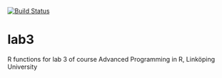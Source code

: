 [![Build Status](https://app.travis-ci.com/Marbr987/lab3.svg?branch=main)](https://app.travis-ci.com/Marbr987/lab3)
# lab3
R functions for lab 3 of course Advanced Programming in R, Linköping University

